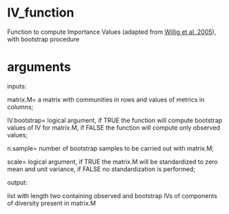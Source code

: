 # IV_function
Function to compute Importance Values (adapted from [Willig et al. 2005](http://www.esajournals.org/doi/abs/10.1890/04-0394)), with bootstrap procedure

# arguments
inputs:

matrix.M= a matrix with communities in rows and values of metrics in columns; 

IV.bootstrap= logical argument, if TRUE the function will compute bootstrap values of IV for matrix.M, if FALSE the function will compute only observed values;

n.sample= number of bootstrap samples to be carried out with matrix.M;

scale= logical argument, if TRUE the matrix.M will be standardized to zero mean and unit variance, if FALSE no standardization is performed;

output:

list with length two containing observed and bootstrap IVs of components of diversity present in matrix.M

